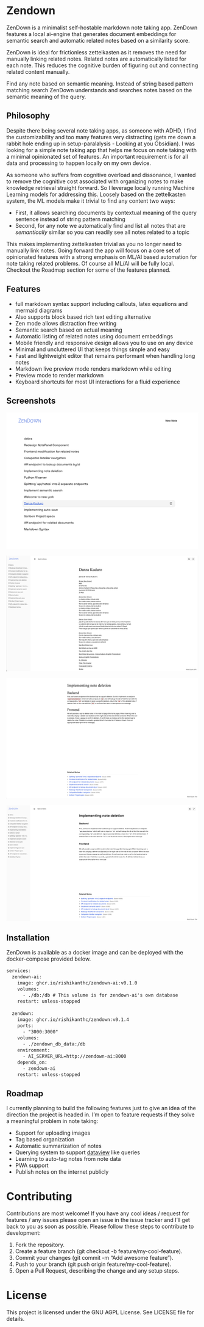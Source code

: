 # Zendown

ZenDown is a minimalist self-hostable markdown note taking app. ZenDown features a local ai-engine that generates document embeddings for semantic search and automatic related notes based on a similarity score.

ZenDown is ideal for frictionless zettelkasten as it removes the need for manually linking related notes. Related notes are automatically listed for each note. This reduces the cognitive burden of figuring out and connecting related content manually.

Find any note based on semantic meaning. Instead of string based pattern matching search ZenDown understands and searches notes based on the semantic meaning of the query.

## Philosophy

Despite there being several note taking apps, as someone with ADHD, I find the customizability and too many features very distracting (gets me down a rabbit hole ending up in setup-paralalysis - Looking at you Obsidian). I was looking for a simple note taking app that helps me focus on note taking with a minimal opinionated set of features. An important requirement is for all data and processing to happen locally on my own device.

As someone who suffers from cognitive overload and dissonance, I wanted to remove the cognitive cost associated with organizing notes to make knowledge retrieval straight forward. So I leverage locally running Machine Learning models for addressing this. Loosely based on the zettelkasten system, the ML models make it trivial to find any content two ways:

* First, it allows searching documents by contextual meaning of the query sentence instead of string pattern matching
* Second, for any note we automatically find and list all notes that are *semantically* similar so you can readily see all notes related to a topic

This makes implementing zettelkasten trivial as you no longer need to manually link notes.
Going forward the app will focus on a core set of opinionated features with a strong emphasis on ML/AI based automation for note taking related problems. Of course all ML/AI will be fully local. Checkout the Roadmap section for some of the features planned.

## Features

* full markdown syntax support including callouts, latex equations and mermaid diagrams
* Also supports block based rich text editing alternative
* Zen mode allows distraction free writing
* Semantic search based on actual meaning
* Automatic listing of related notes using document embeddings
* Mobile friendly and responsive design allows you to use on any device
* Minimal and uncluttered UI that keeps things simple and easy
* Fast and lightweight editor that remains performant when handling long notes
* Markdown live preview mode renders markdown while editing
* Preview mode to render markdown
* Keyboard shortcuts for most UI interactions for a fluid experience

## Screenshots

![Home page](screenshots/home.png)

![Editor](screenshots/editor-panel.png)

![Editor Zen mode](screenshots/editor-zenmode.png)

![Related Notes](screenshots/related-notes.png)

## Installation

ZenDown is available as a docker image and can be deployed with the docker-compose provided below.

````compose
services:
  zendown-ai:
    image: ghcr.io/rishikanthc/zendown-ai:v0.1.0
    volumes:
      - ./db:/db # This volume is for zendown-ai's own database
    restart: unless-stopped

  zendown:
    image: ghcr.io/rishikanthc/zendown:v0.1.4
    ports:
      - "3000:3000"
    volumes:
      - ./zendown_db_data:/db
    environment:
      - AI_SERVER_URL=http://zendown-ai:8000
    depends_on:
      - zendown-ai
    restart: unless-stopped
````

## Roadmap

I currently planning to build the following features just to give an idea of the direction the project is headed in. I’m open to feature requests if they solve a meaningful problem in note taking:

* Support for uploading images
* Tag based organization
* Automatic summarization of notes
* Querying system to support [dataview](https://blacksmithgu.github.io/obsidian-dataview/) like queries
* Learning to auto-tag notes from note data
* PWA support
* Publish notes on the internet publicly

# Contributing

Contributions are most welcome!
If you have any cool ideas / request for features / any issues please open an
issue in the issue tracker and I’ll get back to you as soon as possible.
Please follow these steps to contribute to development:

1. Fork the repository.
1. Create a feature branch (git checkout -b feature/my-cool-feature).
1. Commit your changes (git commit -m “Add awesome feature”).
1. Push to your branch (git push origin feature/my-cool-feature).
1. Open a Pull Request, describing the change and any setup steps.

# License

This project is licensed under the GNU AGPL License. See LICENSE file for details.

